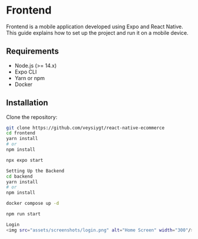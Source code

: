 # Frontend

Frontend is a mobile application developed using Expo and React Native. This guide explains how to set up the project and run it on a mobile device.

## Requirements

- Node.js (>= 14.x)
- Expo CLI
- Yarn or npm
- Docker

## Installation

Clone the repository:

```sh
git clone https://github.com/veysiygt/react-native-ecommerce
cd frontend
yarn install
# or
npm install

npx expo start

Setting Up the Backend
cd backend
yarn install
# or
npm install

docker compose up -d

npm run start

Login
<img src="assets/screenshots/login.png" alt="Home Screen" width="300"/>


